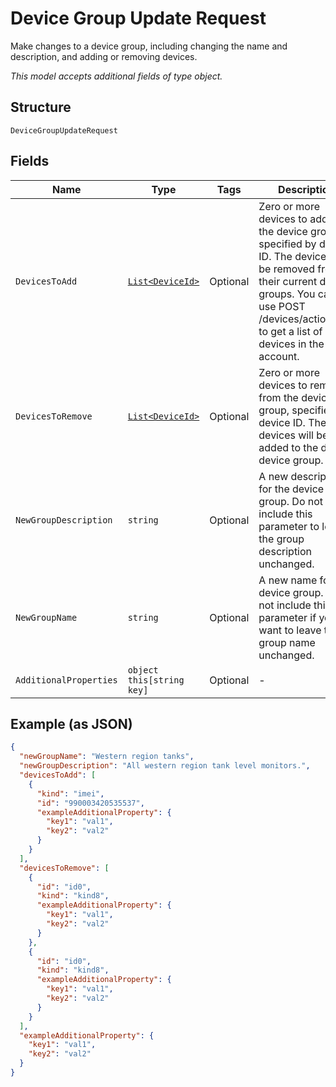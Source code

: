 
# Device Group Update Request

Make changes to a device group, including changing the name and description, and adding or removing devices.

*This model accepts additional fields of type object.*

## Structure

`DeviceGroupUpdateRequest`

## Fields

| Name | Type | Tags | Description |
|  --- | --- | --- | --- |
| `DevicesToAdd` | [`List<DeviceId>`](../../doc/models/device-id.md) | Optional | Zero or more devices to add to the device group, specified by device ID. The devices will be removed from their current device groups. You can use POST /devices/actions/list to get a list of all devices in the account. |
| `DevicesToRemove` | [`List<DeviceId>`](../../doc/models/device-id.md) | Optional | Zero or more devices to remove from the device group, specified by device ID. The devices will be added to the default device group. |
| `NewGroupDescription` | `string` | Optional | A new description for the device group. Do not include this parameter to leave the group description unchanged. |
| `NewGroupName` | `string` | Optional | A new name for the device group. Do not include this parameter if you want to leave the group name unchanged. |
| `AdditionalProperties` | `object this[string key]` | Optional | - |

## Example (as JSON)

```json
{
  "newGroupName": "Western region tanks",
  "newGroupDescription": "All western region tank level monitors.",
  "devicesToAdd": [
    {
      "kind": "imei",
      "id": "990003420535537",
      "exampleAdditionalProperty": {
        "key1": "val1",
        "key2": "val2"
      }
    }
  ],
  "devicesToRemove": [
    {
      "id": "id0",
      "kind": "kind8",
      "exampleAdditionalProperty": {
        "key1": "val1",
        "key2": "val2"
      }
    },
    {
      "id": "id0",
      "kind": "kind8",
      "exampleAdditionalProperty": {
        "key1": "val1",
        "key2": "val2"
      }
    }
  ],
  "exampleAdditionalProperty": {
    "key1": "val1",
    "key2": "val2"
  }
}
```

